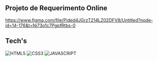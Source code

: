## Projeto de Requerimento Online
https://www.figma.com/file/Pided4JGrzT214LZ02DFV8/Untitled?node-id=14-176&t=Nj73o1c7PgpfRtbs-0


## Tech's

<div>
  <img align="center" alt="HTML5" src="https://img.shields.io/badge/HTML5-E34F26?style=for-the-badge&logo=html5&logoColor=white"/>
  <img align="center" alt="CSS3" src="https://img.shields.io/badge/CSS3-1572B6?style=for-the-badge&logo=css3&logoColor=white"/>
  <img align="center" alt="JAVASCRIPT" src="https://img.shields.io/badge/JavaScript-F7DF1E?style=for-the-badge&logo=javascript&logoColor=black"/>
</div>
